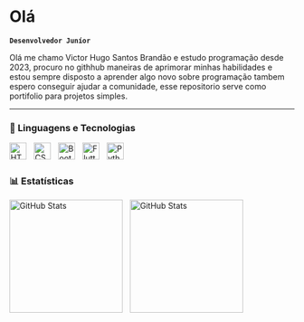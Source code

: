 # Olá

**`Desenvolvedor Juníor`**

Olá me chamo Victor Hugo Santos Brandão e estudo programação desde 2023, procuro no githhub maneiras de aprimorar minhas habilidades e estou sempre disposto a aprender algo novo sobre programação tambem espero conseguir ajudar a comunidade, esse repositorio serve como portifolio para projetos simples.

<p align="left">


---

### 🤖 Linguagens e Tecnologias

<img 
    align="left" 
    alt="HTML"
    title="HTML" 
    width="30px" 
    style="padding-right: 10px;" 
    src="https://cdn.jsdelivr.net/gh/devicons/devicon@latest/icons/html5/html5-original.svg" 
/>
<img 
    align="left" 
    alt="CSS" 
    title="CSS"
    width="30px" 
    style="padding-right: 10px;" 
    src="https://cdn.jsdelivr.net/gh/devicons/devicon@latest/icons/css3/css3-original.svg" 
/>

<img 
    align="left" 
    alt="Bootstrap"
    title="Bootstrap" 
    width="30px" 
    style="padding-right: 10px;" 
    src="https://cdn.jsdelivr.net/gh/devicons/devicon@latest/icons/bootstrap/bootstrap-original.svg" 
/>
<img 
    align="left" 
    alt="FlutterFlow" 
    title="FlutterFlow"
    width="30px" 
    style="padding-right: 10px;" 
    src="https://cdn.brandfetch.io/id209IGdxm/w/400/h/400/theme/dark/icon.jpeg?c=1bxid64Mup7aczewSAYMX&t=1740558018900](https://cdn.brandfetch.io/id209IGdxm/w/400/h/400/theme/dark/icon.jpeg?c=1bxid64Mup7aczewSAYMX&t=1740558018900)" 
/>

<img 
    align="left" 
    alt="Python" 
    title="Python"
    width="30px" 
    style="padding-right: 10px;" 
    src="https://cdn.jsdelivr.net/gh/devicons/devicon@latest/icons/python/python-original.svg" 
/>

<br/>
<br/>

### 📊 Estatísticas

<p>
  <img 
    align="left" 
    alt="GitHub Stats" 
    height="200" 
    style="padding-right: 10px;" 
    src="https://github-readme-stats.vercel.app/api?username=vkzin23&show_icons=true&theme=tokyonight&include_all_commits=true&locale=pt-br" 
  />

<img 
      align="left" 
      alt="GitHub Stats" 
      height="200" 
      src="https://github-readme-stats.vercel.app/api/top-langs/?username=vkzin23&theme=tokyonight&layout=compact&custom_title=Tecnologias&langs_count=9" 
  />

</p>
